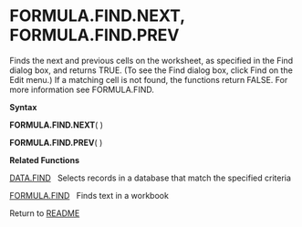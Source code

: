 # FORMULA.FIND.NEXT, FORMULA.FIND.PREV

Finds the next and previous cells on the worksheet, as specified in the
Find dialog box, and returns TRUE. (To see the Find dialog box, click
Find on the Edit menu.) If a matching cell is not found, the functions
return FALSE. For more information see FORMULA.FIND.

**Syntax**

**FORMULA.FIND.NEXT**( )

**FORMULA.FIND.PREV**( )

**Related Functions**

[DATA.FIND](DATA.FIND.md)&nbsp;&nbsp;&nbsp;Selects records in a database that match the
specified criteria

[FORMULA.FIND](FORMULA.FIND.md)&nbsp;&nbsp;&nbsp;Finds text in a workbook



Return to [README](README.md)

